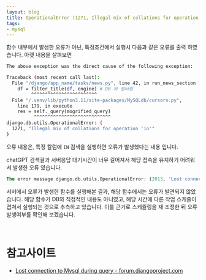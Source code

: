 ```yaml
---
layout: blog
title: OperationalError (1271, Illegal mix of collations for operation 'in')
tags:
- mysql
---
```


함수 내부에서 발생한 오류가 아닌, 특정조건에서 실행시 다음과 같은 오류를 출력 하였습니다. 아랫 내용을 살펴보면 

```bash
The above exception was the direct cause of the following exception:

Traceback (most recent call last):
  File "/django/app_name/tasks/news.py", line 42, in run_news_section
    df = filter_title(df, engine) # DB 와 필터링
         ^^^^^^^^^^^^^^^^^^^^^^^^
  File "/.venv/lib/python3.11/site-packages/MySQLdb/cursors.py", 
    line 179, in execute
    res = self._query(mogrified_query)
          ^^^^^^^^^^^^^^^^^^^^^^^^^^^^
django.db.utils.OperationalError: (
  1271, "Illegal mix of collations for operation 'in'"
)
```

오류 내용은, 특정 칼럼에 `IN` 검색을 실행하면 오류가 발생했다는 내용 입니다.



chatGPT 검색결과 서버응답 대기시간이 너무 길어져서 해당 접속을 유지하기 어려워서 발생한 오류 였습니다.
```sql
The error message django.db.utils.OperationalError: (2013, 'Lost connection to MySQL') indicates that Django, while trying to interact with a MySQL database, lost its connection to the database server. This could happen for various reasons, such as:
```

서버에서 오류가 발생한 함수를 실행해본 결과, 해당 함수에서는 오류가 발견되지 않았습니다. 해당 함수가 DB와 직접적인 내용도 아니였고, 해당 시간에 다른 작업 스케줄이 겹쳐서 실행되는 것으로 추측하고 있습니다. 이를 근거로 스케쥴링을 재 조정한 뒤 오류발생여부를 확인해 보겠습니다.

<br/>

# 참고사이트
- [Lost connection to Mysql during query - forum.djangoproject.com](https://forum.djangoproject.com/t/lost-connection-to-mysql-during-query/26445)